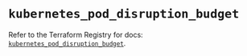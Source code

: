 # `kubernetes_pod_disruption_budget`

Refer to the Terraform Registry for docs: [`kubernetes_pod_disruption_budget`](https://registry.terraform.io/providers/hashicorp/kubernetes/2.25.2/docs/resources/pod_disruption_budget).
